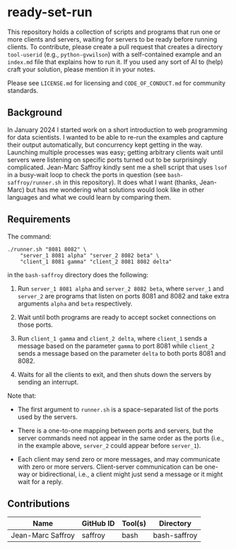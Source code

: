 # ready-set-run

This repository holds a collection of scripts and programs that run one or more clients and servers,
waiting for servers to be ready before running clients.
To contribute,
please create a pull request that creates a directory `tool-userid` (e.g., `python-gvwilson`)
with a self-contained example
and an `index.md` file that explains how to run it.
If you used any sort of AI to (help) craft your solution,
please mention it in your notes.

Please see `LICENSE.md` for licensing and `CODE_OF_CONDUCT.md` for community standards.

## Background

In January 2024 I started work on a short introduction to web programming for data scientists.
I wanted to be able to re-run the examples and capture their output automatically,
but concurrency kept getting in the way.
Launching multiple processes was easy;
getting arbitrary clients wait until servers were listening on specific ports
turned out to be surprisingly complicated.
Jean-Marc Saffroy kindly sent me a shell script that uses `lsof` in a busy-wait loop
to check the ports in question
(see `bash-saffroy/runner.sh` in this repository).
It does what I want (thanks, Jean-Marc)
but has me wondering what solutions would look like in other languages
and what we could learn by comparing them.

## Requirements

The command:

```
./runner.sh "8081 8082" \
    "server_1 8081 alpha" "server_2 8082 beta" \
    "client_1 8081 gamma" "client_2 8081 8082 delta"
```

in the `bash-saffroy` directory does the following:

1.  Run `server_1 8081 alpha` and `server_2 8082 beta`,
    where `server_1` and `server_2` are programs
    that listen on ports 8081 and 8082 and take extra arguments `alpha` and `beta` respectively.

2.  Wait until both programs are ready to accept socket connections on those ports.

3.  Run `client_1 gamma` and `client_2 delta`,
    where `client_1` sends a message based on the parameter `gamma` to port 8081
    while `client_2` sends a message based on the parameter `delta` to both ports 8081 and 8082.

4.  Waits for all the clients to exit,
    and then shuts down the servers by sending an interrupt.

Note that:

-   The first argument to `runner.sh` is a space-separated list of the ports used by the servers.

-   There is a one-to-one mapping between ports and servers,
    but the server commands need not appear in the same order as the ports
    (i.e., in the example above, `server_2` could appear before `server_1`).

-   Each client may send zero or more messages,
    and may communicate with zero or more servers.
    Client-server communication can be one-way or bidirectional,
    i.e.,
    a client might just send a message
    or it might wait for a reply.

## Contributions

| Name              | GitHub ID | Tool(s) | Directory    |
| ----------------- | --------- | ------- | ------------ |
| Jean-Marc Saffroy | saffroy   | bash    | bash-saffroy |
